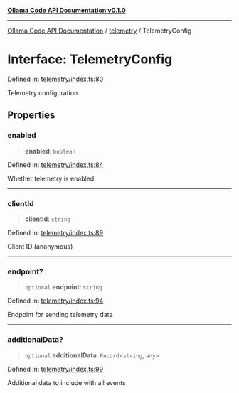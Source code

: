 [**Ollama Code API Documentation v0.1.0**](../../README.md)

***

[Ollama Code API Documentation](../../modules.md) / [telemetry](../README.md) / TelemetryConfig

# Interface: TelemetryConfig

Defined in: [telemetry/index.ts:80](https://github.com/erichchampion/ollama-code/blob/f11aa29f0957a2a94b06684242c1f2e6d21777c5/ollama-code/src/telemetry/index.ts#L80)

Telemetry configuration

## Properties

### enabled

> **enabled**: `boolean`

Defined in: [telemetry/index.ts:84](https://github.com/erichchampion/ollama-code/blob/f11aa29f0957a2a94b06684242c1f2e6d21777c5/ollama-code/src/telemetry/index.ts#L84)

Whether telemetry is enabled

***

### clientId

> **clientId**: `string`

Defined in: [telemetry/index.ts:89](https://github.com/erichchampion/ollama-code/blob/f11aa29f0957a2a94b06684242c1f2e6d21777c5/ollama-code/src/telemetry/index.ts#L89)

Client ID (anonymous)

***

### endpoint?

> `optional` **endpoint**: `string`

Defined in: [telemetry/index.ts:94](https://github.com/erichchampion/ollama-code/blob/f11aa29f0957a2a94b06684242c1f2e6d21777c5/ollama-code/src/telemetry/index.ts#L94)

Endpoint for sending telemetry data

***

### additionalData?

> `optional` **additionalData**: `Record`\<`string`, `any`\>

Defined in: [telemetry/index.ts:99](https://github.com/erichchampion/ollama-code/blob/f11aa29f0957a2a94b06684242c1f2e6d21777c5/ollama-code/src/telemetry/index.ts#L99)

Additional data to include with all events
